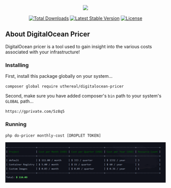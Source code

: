 <p align="center"><a href="https://laravel.com" target="_blank"><img src="https://raw.githubusercontent.com/laravel/art/master/logo-lockup/5%20SVG/2%20CMYK/1%20Full%20Color/laravel-logolockup-cmyk-red.svg" width="400"></a></p>

<p align="center">
<a href="https://packagist.org/packages/laravel/framework"><img src="https://img.shields.io/packagist/dt/uthereal/digitalocean-pricer" alt="Total Downloads"></a>
<a href="https://packagist.org/packages/laravel/framework"><img src="https://img.shields.io/packagist/v/uthereal/digitalocean-pricer" alt="Latest Stable Version"></a>
<a href="https://packagist.org/packages/laravel/framework"><img src="https://img.shields.io/packagist/l/uthereal/digitalocean-pricer" alt="License"></a>
</p>

## About DigitalOcean Pricer

DigitalOcean pricer is a tool used to gain insight into the various costs associated with your infrastructure!

### Installing
First, install this package globally on your system...

`composer global require uthereal/digitalocean-pricer`

Second, make sure you have added composer's `bin` path to your system's `GLOBAL` path...

`https://gprivate.com/5z8q5`

### Running
`php do-pricer monthly-cost [DROPLET TOKEN]`

![Execution](docs/default.png)